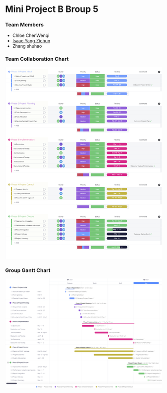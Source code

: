# Mini Project B Broup 5

### Team Members
- Chloe ChenWenqi
- [Isaac Yang Zichun](https://github.com/chloe-wenqi/MiniProject/tree/develope/Isaac%20YangZichun)
- Zhang shuhao


### Team Collaboration Chart
![image](./Task_Management.png)

### Group Gantt Chart
![image](./GroupGanttChart.png)